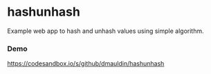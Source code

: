 # hashunhash
Example web app to hash and unhash values using simple algorithm.

### Demo
https://codesandbox.io/s/github/dmauldin/hashunhash
